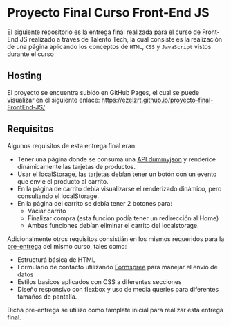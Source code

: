 # Proyecto Final Curso Front-End JS
El siguiente repositorio es la entrega final realizada para el curso de Front-End JS realizado a traves de Talento Tech, la cual consiste es la realización de una página aplicando los conceptos de `HTML`, `CSS` y `JavaScript` vistos durante el curso

## Hosting
El proyecto se encuentra subido en GitHub Pages, el cual se puede visualizar en el siguiente enlace: https://ezelzrt.github.io/proyecto-final-FrontEnd-JS/

## Requisitos
Algunos requisitos de esta entrega final eran:
- Tener una página donde se consuma una [API dummyjson](https://dummyjson.com/) y renderice dinámicamente las tarjetas de productos. 
- Usar el localStorage, las tarjetas debían tener un botón con un evento que envie el producto al carrito.
- En la página de carrito debía visualizarse el renderizado dinámico, pero consultando el localStorage.
- En la página del carrito se debía tener 2 botones para:
   - Vaciar carrito
   - Finalizar compra (esta funcion podía tener un redirección al Home)
   - Ambas funciones debían eliminar el carrito del localstorage.

Adicionalmente otros requisitos consistián en los mismos requeridos para la [pre-entrega](https://github.com/ezelzrt/liz-disenios-florales) del mismo curso, tales como: 
   - Estructurá básica de HTML
   - Formulario de contacto utilizando [Formspree](https://formspree.io/) para manejar el envío de datos
   - Estilos basicos aplicados con CSS a diferentes secciones
   - Diseño responsivo con flexbox y uso de media queries para diferentes tamaños de pantalla.

Dicha pre-entrega se utilizo como tamplate inicial para realizar esta entrega final.
